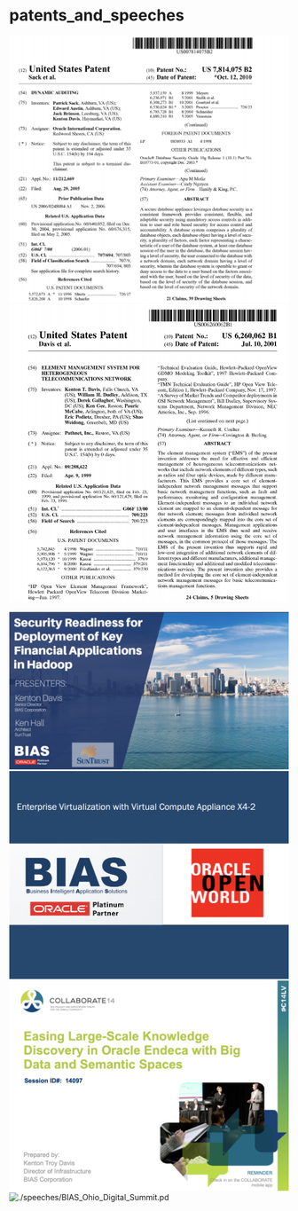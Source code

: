 # patents_and_speeches

<img src="./images/patent_1.png" ref="./patents/US7814075.pdf"/><br>
<img src="./images/patent_2.png" ref="./patents/US6260062.pdf"/><br>

<img src="./images/speech_oracle_openworld_1.png" ref="./speeches/Security_Readiness_for_Deployment_of_Key_Financial_Applications_in_Hadoop_2.pdf"/><br>
<img src="./images/speech_oracle_openworld_2.png" alt="./speeches/CON4437_Davis-Enterprise_Virtualization_with_OVCA_CON4437.pdf"/><br>
<img src="./images/speech_oracle_collab.png" alt="./speeches/collab14_kenton_troy_davis.pdf"/><br>
<img src="./images/speech_ohio_digital_summit.png" alt="./speeches/BIAS_Ohio_Digital_Summit.pd"/><br>






